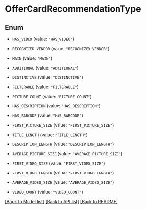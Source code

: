 # OfferCardRecommendationType

## Enum


* `HAS_VIDEO` (value: `"HAS_VIDEO"`)

* `RECOGNIZED_VENDOR` (value: `"RECOGNIZED_VENDOR"`)

* `MAIN` (value: `"MAIN"`)

* `ADDITIONAL` (value: `"ADDITIONAL"`)

* `DISTINCTIVE` (value: `"DISTINCTIVE"`)

* `FILTERABLE` (value: `"FILTERABLE"`)

* `PICTURE_COUNT` (value: `"PICTURE_COUNT"`)

* `HAS_DESCRIPTION` (value: `"HAS_DESCRIPTION"`)

* `HAS_BARCODE` (value: `"HAS_BARCODE"`)

* `FIRST_PICTURE_SIZE` (value: `"FIRST_PICTURE_SIZE"`)

* `TITLE_LENGTH` (value: `"TITLE_LENGTH"`)

* `DESCRIPTION_LENGTH` (value: `"DESCRIPTION_LENGTH"`)

* `AVERAGE_PICTURE_SIZE` (value: `"AVERAGE_PICTURE_SIZE"`)

* `FIRST_VIDEO_SIZE` (value: `"FIRST_VIDEO_SIZE"`)

* `FIRST_VIDEO_LENGTH` (value: `"FIRST_VIDEO_LENGTH"`)

* `AVERAGE_VIDEO_SIZE` (value: `"AVERAGE_VIDEO_SIZE"`)

* `VIDEO_COUNT` (value: `"VIDEO_COUNT"`)


[[Back to Model list]](../README.md#documentation-for-models) [[Back to API list]](../README.md#documentation-for-api-endpoints) [[Back to README]](../README.md)


